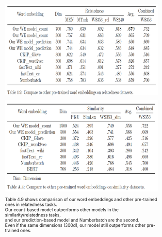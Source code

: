 <p align="center">
  <img width="800" height="300" src="./relatedness_compare_to_other_pre_trained_word_embeddings.png">
</p>

<p align="center">
  <img width="800" height="300" src="./similarity_compare_to_other_pre_trained_word_embeddings.png">
</p>

Table 4.9 shows comparison of our word embeddings and other pre-trained ones in relatedness tasks.  
Our count-based model outperforms other models in the similarity/relatedness tasks,  
and our prediction-based model and Numberbatch are the second.  
Even if the same dimensions (300d), our model still outperforms other pre-trained ones.
